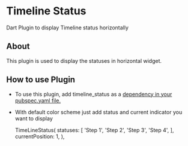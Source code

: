 # Timeline Status
Dart Plugin to display Timeline status horizontally

## About 
This plugin is used to display the statuses in horizontal widget.

## How to use Plugin 

- To use this plugin, add timeline_status as a [dependency in your pubspec.yaml file.](https://flutter.dev/docs/development/packages-and-plugins/using-packages)

- With default color scheme just add status and current indicator you want to display 

    TimeLineStatus( 
        statuses: [ 'Step 1', 'Step 2', 'Step 3', 'Step 4', ], currentPosition: 1, 
        ),